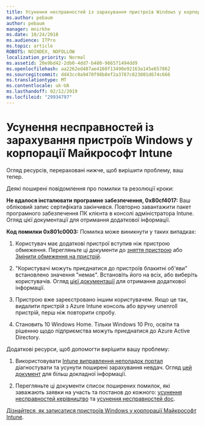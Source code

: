 ```yaml
---
title: Усунення несправностей із зарахування пристроїв Windows у корпорації Майкрософт Intune
ms.author: pebaum
author: pebaum
manager: mnirkhe
ms.date: 10/24/2018
ms.audience: ITPro
ms.topic: article
ROBOTS: NOINDEX, NOFOLLOW
localization_priority: Normal
ms.assetid: 20e9bd42-2db0-4dd7-b480-966571494dd9
ms.openlocfilehash: aa2262ed487ae4160f13490e92163a145e657862
ms.sourcegitcommit: dd43cc0a9470f98b8ef2a3787c823801d674c666
ms.translationtype: MT
ms.contentlocale: uk-UA
ms.lasthandoff: 02/12/2019
ms.locfileid: "29934797"
---
```

# <a name="troubleshoot-issues-with-enrolling-windows-devices-in-microsoft-intune"></a>Усунення несправностей із зарахування пристроїв Windows у корпорації Майкрософт Intune

Огляд ресурсів, перераховані нижче, щоб вирішити проблему, ваш тепер. 
  
Деякі поширені повідомлення про помилки та резолюції кроки:
  
 **Не вдалося інсталювати програмне забезпечення, 0x80cf4017:** Ваш обліковий запис сертифіката закінчився. Повторно завантажити пакет програмного забезпечення ПК клієнта в консолі адміністратора Intune. Огляд цієї документації для отримання додаткової інформації. 
  
 **Код помилки 0x801c0003:** Помилка може виникнути у таких випадках: 
  
1. Користувач має додаткові пристрої вступив ніж пристрою обмеження. Перегляньте ці документи до [зняття пристрою](https://docs.microsoft.com/intune/devices-wipe) або [Змінити обмеження на пристрій](https://docs.microsoft.com/intune/enrollment-restrictions-set#set-device-limit-restrictions).
    
2. "Користувачі можуть приєднатися до пристроїв блакитні об'яви" встановлено значення "немає". Встановіть його на всіх, або виберіть користувачів. Огляд [цієї документації](https://docs.microsoft.com/azure/active-directory/device-management-azure-portal#configure-device-settings) для отримання додаткової інформації. 
    
3. Пристрою вже зареєстровано іншим користувачем. Якщо це так, видалити пристрій з Azure Intune консоль або вручну unenroll пристрій, перш ніж повторити спробу.
    
4. Становить 10 Windows Home. Тільки Windows 10 Pro, освіти та рішенню щодо підприємства можуть приєднатися до Azure Active Directory.
    
Додаткові ресурси, щоб допомогти вирішити вашу проблему:
  
1. Використовувати [Intune виправлення неполадок портал](https://devicemanagement.microsoft.com/#blade/Microsoft_Intune_DeviceSettings/TroubleshootBlade) діагностувати та усунути поширені зарахування невдач. Огляд [цей документ](https://docs.microsoft.com/intune/help-desk-operators) для більш докладної інформації. 
    
2. Перегляньте ці документи список поширених помилок, які заважають заявки на участь та постанов до кожного: [усунення несправностей керівництво](https://support.microsoft.com/help/4089533/troubleshooting-windows-device-enrollment-problems-in-microsoft-intune) та [усунення несправностей doc](https://docs.microsoft.com/intune-classic/troubleshoot/troubleshoot-device-enrollment-in-intune).
    
[Дізнайтеся, як записатися пристроїв Windows у корпорації Майкрософт Intune](https://docs.microsoft.com/intune/windows-enroll).
  

